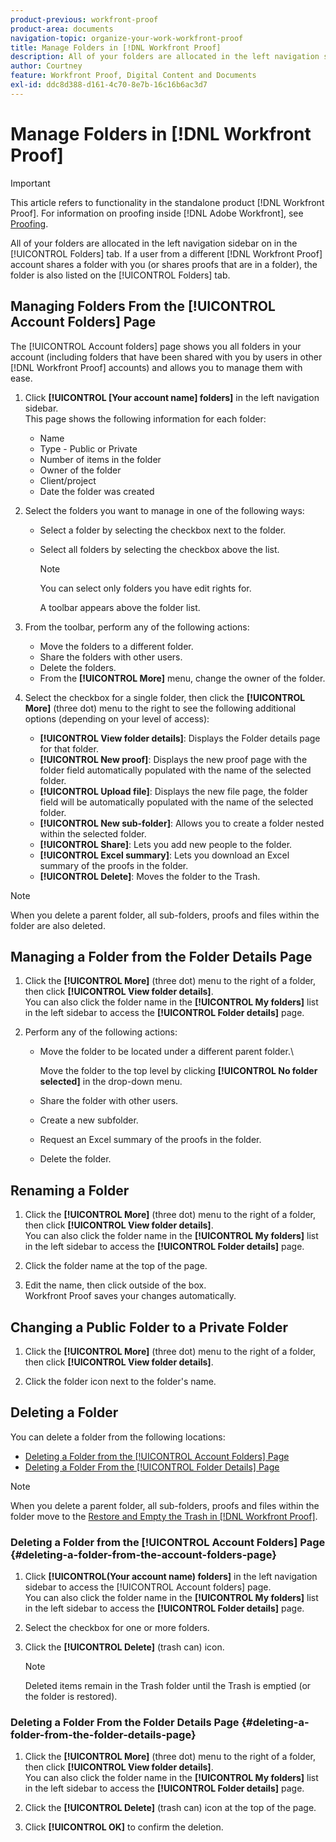```yaml
---
product-previous: workfront-proof
product-area: documents
navigation-topic: organize-your-work-workfront-proof
title: Manage Folders in [!DNL Workfront Proof]
description: All of your folders are allocated in the left navigation sidebar on in the [!UICONTROL Folders] tab. If a user from a different [!DNL Workfront Proof] account shares a folder with you (or shares proofs that are in a folder), the folder is also listed on the [!UICONTROL Folders] tab.
author: Courtney
feature: Workfront Proof, Digital Content and Documents
exl-id: ddc8d388-d161-4c70-8e7b-16c16b6ac3d7
---
```

# Manage Folders in [!DNL Workfront Proof]

>[!IMPORTANT]
>
>This article refers to functionality in the standalone product [!DNL Workfront Proof]. For information on proofing inside [!DNL Adobe Workfront], see [Proofing](../../../review-and-approve-work/proofing/proofing.md).

All of your folders are allocated in the left navigation sidebar on in the [!UICONTROL Folders] tab. If a user from a different [!DNL Workfront Proof] account shares a folder with you (or shares proofs that are in a folder), the folder is also listed on the [!UICONTROL Folders] tab. 

## Managing Folders From the [!UICONTROL Account Folders] Page

The [!UICONTROL Account folders] page shows you all folders in your account (including folders that have been shared with you by users in other [!DNL Workfront Proof] accounts) and allows you to manage them with ease.

1. Click **[!UICONTROL [Your account name] folders]** in the left navigation sidebar.\
   This page shows the following information for each folder:

   * Name
   * Type - Public or Private
   * Number of items in the folder
   * Owner of the folder
   * Client/project
   * Date the folder was created

1. Select the folders you want to manage in one of the following ways:

   * Select a folder by selecting the checkbox next to the folder.
   * Select all folders by selecting the checkbox above the list.

      >[!NOTE]
      >
      >You can select only folders you have edit rights for.

      A toolbar appears above the folder list.

1. From the toolbar, perform any of the following actions:

   * Move the folders to a different folder.
   * Share the folders with other users.
   * Delete the folders.
   * From the **[!UICONTROL More]** menu, change the owner of the folder.

1. Select the checkbox for a single folder, then click the **[!UICONTROL More]** (three dot) menu to the right to see the following additional options (depending on your level of access):

   * **[!UICONTROL View folder details]**: Displays the Folder details page for that folder.
   * **[!UICONTROL New proof]**: Displays the new proof page with the folder field automatically populated with the name of the selected folder.
   * **[!UICONTROL Upload file]**: Displays the new file page, the folder field will be automatically populated with the name of the selected folder.
   * **[!UICONTROL New sub-folder]**: Allows you to create a folder nested within the selected folder.
   * **[!UICONTROL Share]**: Lets you add new people to the folder.
   * **[!UICONTROL Excel summary]**: Lets you download an Excel summary of the proofs in the folder.
   * **[!UICONTROL Delete]**: Moves the folder to the Trash.

>[!NOTE]
>
>When you delete a parent folder, all sub-folders, proofs and files within the folder are also deleted.

## Managing a Folder from the Folder Details Page

1. Click the **[!UICONTROL More]** (three dot) menu to the right of a folder, then click **[!UICONTROL View folder details]**.\
   You can also click the folder name in the **[!UICONTROL My folders]** list in the left sidebar to access the **[!UICONTROL Folder details]** page.

1. Perform any of the following actions:

   * Move the folder to be located under a different parent folder.\

      Move the folder to the top level by clicking **[!UICONTROL No folder selected]** in the drop-down menu.

   * Share the folder with other users.
   * Create a new subfolder.
   * Request an Excel summary of the proofs in the folder.
   * Delete the folder.

## Renaming a Folder

1. Click the **[!UICONTROL More]** (three dot) menu to the right of a folder, then click **[!UICONTROL View folder details]**.\
   You can also click the folder name in the **[!UICONTROL My folders]** list in the left sidebar to access the **[!UICONTROL Folder details]** page.

1. Click the folder name at the top of the page.
1. Edit the name, then click outside of the box.\
   Workfront Proof saves your changes automatically.

## Changing a Public Folder to a Private Folder

1. Click the **[!UICONTROL More]** (three dot) menu to the right of a folder, then click **[!UICONTROL View folder details]**.

1. Click the folder icon next to the folder's name.

## Deleting a Folder

You can delete a folder from the following locations:

* [Deleting a Folder from the [!UICONTROL Account Folders] Page](#deleting-a-folder-from-the-account-folders-page)
* [Deleting a Folder From the [!UICONTROL Folder Details] Page](#deleting-a-folder-from-the-folder-details-page)

>[!NOTE]
>
>When you delete a parent folder, all sub-folders, proofs and files within the folder move to the [Restore and Empty the Trash in [!DNL Workfront Proof]](../../../workfront-proof/wp-work-proofsfiles/manage-your-work/restore-and-empty-trash.md).

### Deleting a Folder from the [!UICONTROL Account Folders] Page {#deleting-a-folder-from-the-account-folders-page}

1. Click **[!UICONTROL(Your account name) folders]** in the left navigation sidebar to access the [!UICONTROL Account folders] page.\
   You can also click the folder name in the **[!UICONTROL My folders]** list in the left sidebar to access the **[!UICONTROL Folder details]** page.

1. Select the checkbox for one or more folders.
1. Click the **[!UICONTROL Delete]** (trash can) icon.

   >[!NOTE]
   >
   >Deleted items remain in the Trash folder until the Trash is emptied (or the folder is restored).

### Deleting a Folder From the Folder Details Page {#deleting-a-folder-from-the-folder-details-page}

1. Click the **[!UICONTROL More]** (three dot) menu to the right of a folder, then click **[!UICONTROL View folder details]**.\
   You can also click the folder name in the **[!UICONTROL My folders]** list in the left sidebar to access the **[!UICONTROL Folder details]** page.

1. Click the **[!UICONTROL Delete]** (trash can) icon at the top of the page.
1. Click **[!UICONTROL OK]** to confirm the deletion.
